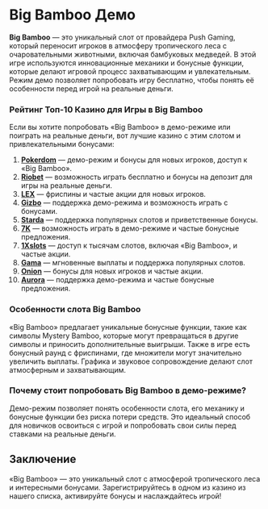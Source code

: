 # Big Bamboo Демо

**Big Bamboo** — это уникальный слот от провайдера Push Gaming, который переносит игроков в атмосферу тропического леса с очаровательными животными, включая бамбуковых медведей. В этой игре используются инновационные механики и бонусные функции, которые делают игровой процесс захватывающим и увлекательным. Режим демо позволяет попробовать игру бесплатно, чтобы понять её особенности перед игрой на реальные деньги.

### Рейтинг Топ-10 Казино для Игры в Big Bamboo

Если вы хотите попробовать «Big Bamboo» в демо-режиме или поиграть на реальные деньги, вот лучшие казино с этим слотом и привлекательными бонусами:

1. **[Pokerdom](https://brandplay.link/4k77v2yx)** — демо-режим и бонусы для новых игроков, доступ к «Big Bamboo».
2. **[Riobet](https://brandplay.link/7xBLTPyj)** — возможность играть бесплатно и бонусы на депозит для игры на реальные деньги.
3. **[LEX](https://brandplay.link/zW4hdDFV)** — фриспины и частые акции для новых игроков.
4. **[Gizbo](https://brandplay.link/bprXw4YV)** — поддержка демо-режима и возможность играть с бонусами.
5. **[Starda](https://brandplay.link/fB7xwRFL)** — поддержка популярных слотов и приветственные бонусы.
6. **[7K](https://brandplay.link/BvQyFShp)** — возможность играть в демо-режиме и частые бонусные предложения.
7. **[1Xslots](https://brandplay.link/hSB1khtr)** — доступ к тысячам слотов, включая «Big Bamboo», и частые акции.
8. **[Gama](https://brandplay.link/j6NMKsDz)** — мгновенные выплаты и поддержка популярных слотов.
9. **[Onion](https://brandplay.link/zBGRVpQ9)** — бонусы для новых игроков и частые акции.
10. **[Aurora](https://10trafic-stat2.com/click/668546556bcc6313411604bd/6766/13032/subaccount)** — поддержка демо-режима и частые бонусные предложения.

### Особенности слота Big Bamboo

«Big Bamboo» предлагает уникальные бонусные функции, такие как символы Mystery Bamboo, которые могут превращаться в другие символы и приносить дополнительные выигрыши. Также в игре есть бонусный раунд с фриспинами, где множители могут значительно увеличить выплаты. Графика и звуковое сопровождение делают слот атмосферным и захватывающим.

### Почему стоит попробовать Big Bamboo в демо-режиме?

Демо-режим позволяет понять особенности слота, его механику и бонусные функции без риска потери средств. Это идеальный способ для новичков освоиться с игрой и попробовать свои силы перед ставками на реальные деньги.

## Заключение

«Big Bamboo» — это уникальный слот с атмосферой тропического леса и интересными бонусами. Зарегистрируйтесь в одном из казино из нашего списка, активируйте бонусы и наслаждайтесь игрой!
